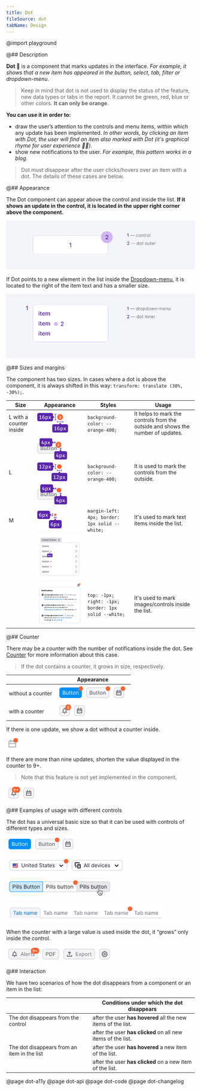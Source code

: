 ```yaml
---
title: Dot
fileSource: dot
tabName: Design
---
```


@import playground

@## Description

**Dot 🍊** is a component that marks updates in the interface. _For example, it shows that a new item has appeared in the button, select, tab, filter or dropdown-menu._

> Keep in mind that dot is not used to display the status of the feature, new data types or tabs in the report. It cannot be green, red, blue or other colors. **It can only be orange**.

**You can use it in order to:**

- draw the user’s attention to the controls and menu items, within which any update has been implemented. _In other words, by clicking an item with Dot, the user will find an item also marked with Dot (it's graphical rhyme for user experience 🕺🏻)._
- show new notifications to the user. _For example, this pattern works in a blog._

> Dot must disappear after the user clicks/hovers over an item with a dot. The details of these cases are below.

@## Appearance

The Dot component can appear above the control and inside the list. **If it shows an update in the control, it is located in the upper right corner above the component.**

![dot-scheme](static/dot-scheme.png)

If Dot points to a new element in the list inside the [Dropdown-menu](/components/dropdown-menu/), it is located to the right of the item text and has a smaller size.

![dot-scheme](static/dot-scheme-2.png)

@## Sizes and margins

The component has two sizes. In cases where a dot is above the component, it is always shifted in this way: `transform: translate (30%, -30%);`.

| Size                    | Appearance                                      | Styles                                               | Usage                                                                           |
| ----------------------- | ----------------------------------------------- | ---------------------------------------------------- | ------------------------------------------------------------------------------- |
| L with a counter inside | ![dot-xl](static/dot-on.png)                    | `background-color: --orange-400;`                    | It helps to mark the controls from the outside and shows the number of updates. |
|                         | ![dot-margins-xl](static/xl-margins.png)        |                                                      |                                                                                 |
| L                       | ![dot-l](static/dot-l.png)                      | `background-color: --orange-400;`                    | It is used to mark the controls from the outside.                               |
|                         | ![dot-margins-l](static/l-margins.png)          |                                                      |                                                                                 |
| M                       | ![dot-m](static/dot-m.png)                      | `margin-left: 4px; border: 1px solid --white;`       | It's used to mark text items inside the list.                                   |
|                         | ![dot-margins-s](static/s-margins.png)          |                                                      |                                                                                 |
|                         | ![dot-in-list](static/mc-notifications-yes.png) | `top: -1px; right: -1px; border: 1px solid --white;` | It's used to mark images/controls inside the list.                              |

@## Counter

There may be a counter with the number of notifications inside the dot. See [Counter](/components/counter/) for more information about this case.

> If the dot contains a counter, it grows in size, respectively.

|                   | Appearance                                |
| ----------------- | ----------------------------------------- |
| without a counter | ![dot-without-counter](static/button.png) |
| with a counter    | ![dot-with-counter](static/counter.png)   |

If there is one update, we show a dot without a counter inside.

![icon-with-dot](static/icon.png)

If there are more than nine updates, shorten the value displayed in the counter to 9+.

> Note that this feature is not yet implemented in the component.

![overflown-counter](static/counter-2.png)

@## Examples of usage with different controls

The dot has a universal basic size so that it can be used with controls of different types and sizes.

![buttons with dot](static/buttons.png)

![select with dot](static/select-2.png)

![pills with dot](static/pills.png)

![tabs with dot](static/tabs.png)

When the counter with a large value is used inside the dot, it “grows” only inside the control.

![buttons with dot](static/buttons-2.png)

@## Interaction

We have two scenarios of how the dot disappears from a component or an item in the list:

|                                             | Conditions under which the dot disappears                     |
| ------------------------------------------- | ------------------------------------------------------------- |
| The dot disappears from the control         | after the user **has hovered** all the new items of the list. |
|                                             | after the user **has clicked** on all new items of the list.  |
| The dot disappears from an item in the list | after the user **has hovered** a new item of the list.        |
|                                             | after the user **has clicked** on a new item of the list.     |

@page dot-a11y
@page dot-api
@page dot-code
@page dot-changelog
